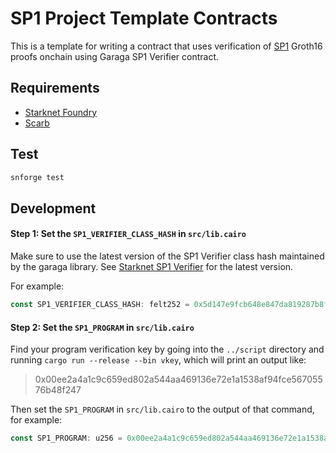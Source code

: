# SP1 Project Template Contracts

This is a template for writing a contract that uses verification of [SP1](https://github.com/succinctlabs/sp1) Groth16 proofs onchain using Garaga SP1 Verifier contract. 

## Requirements

- [Starknet Foundry](https://foundry-rs.github.io/starknet-foundry/getting-started/installation.html)
- [Scarb](https://docs.swmansion.com/scarb/download.html)

## Test

```sh
snforge test
```

## Development

#### Step 1: Set the `SP1_VERIFIER_CLASS_HASH` in `src/lib.cairo`

Make sure to use the latest version of the SP1 Verifier class hash maintained by the garaga library.
See [Starknet SP1 Verifier](https://garaga.gitbook.io/garaga/maintained-smart-contracts) for the latest version.

For example:

```rust
const SP1_VERIFIER_CLASS_HASH: felt252 = 0x5d147e9fcb648e847da819287b8f462ce9416419240c64d35640dcba35e127;
```

#### Step 2: Set the `SP1_PROGRAM` in `src/lib.cairo`

Find your program verification key by going into the `../script` directory and running `cargo run --release --bin vkey`, which will print an output like:

> 0x00ee2a4a1c9c659ed802a544aa469136e72e1a1538af94fce56705576b48f247

Then set the `SP1_PROGRAM` in `src/lib.cairo` to the output of that command, for example:

```rust
const SP1_PROGRAM: u256 = 0x00ee2a4a1c9c659ed802a544aa469136e72e1a1538af94fce56705576b48f247;
```